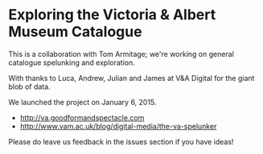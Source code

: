 Exploring the Victoria & Albert Museum Catalogue
=======

This is a collaboration with Tom Armitage; we're working on general catalogue spelunking and exploration. 

With thanks to Luca, Andrew, Julian and James at V&A Digital for the giant blob of data.

We launched the project on January 6, 2015. 

* http://va.goodformandspectacle.com
* http://www.vam.ac.uk/blog/digital-media/the-va-spelunker

Please do leave us feedback in the issues section if you have ideas!
